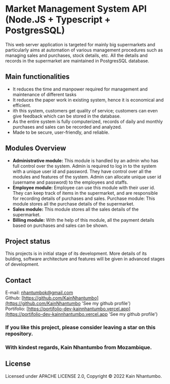 # Market Management System API (Node.JS + Typescript + PostgresSQL)
This web server application  is targeted for mainly big supermarkets and particularly aims at automation of various management procedures such as managing sales and purchases, stock details, etc. All the details and records in the supermarket are maintained in PostgresSQL database.

## Main functionalities
- It reduces the time and manpower required for management and maintenance of different tasks
- It reduces the paper work in existing system, hence it is economical and efficient.
- ith this system, customers get quality of service; customers can even give feedback which can be stored in the database.
- As the entire system is fully computerized, records of daily and monthly purchases and sales can be recorded and analyzed.
- Made to be secure, user-friendly, and reliable.

## Modules Overview
- **Administrative module:** This module is handled by an admin who has full control over the system. Admin is required to log in to the system with a unique user id and password. They have control over all the modules and features of the system. Admin can allocate unique user id (username and password) to the employees and staffs.
- **Employee module:** Employee can use this module with their user id. They can keep track of items in the supermarket, and are responsible for recording details of purchases and sales.
Purchase module: This module stores all the purchase details of the supermarket.
- **Sales module:** This module stores all the sales details of the supermarket.
- **Billing module:** With the help of this module, all the payment details based on purchases and sales can be shown.
## Project status
This projects is in initial stage of its development. More details of its bulding, software architecture and features will be given in advanced stages of development.

## Contact 
E-mail: [nhantumbok@gmail.com](nhantumbok@gmail.com 'Send an email')\
Github: [https://github.com/KainNhantumbo](https://github.com/KainNhantumbo 'See my github profile')  
Portifolio: [https://portifolio-dev-kainnhantumbo.vercel.app](https://portifolio-dev-kainnhantumbo.vercel.app 'See my github profile')

### If you like this project, please consider leaving a star on this repository.  
### With kindest regards, Kain Nhantumbo from Mozambique.


## License
Licensed under APACHE LICENSE 2.0, Copyright &copy; 2022 Kain Nhantumbo.